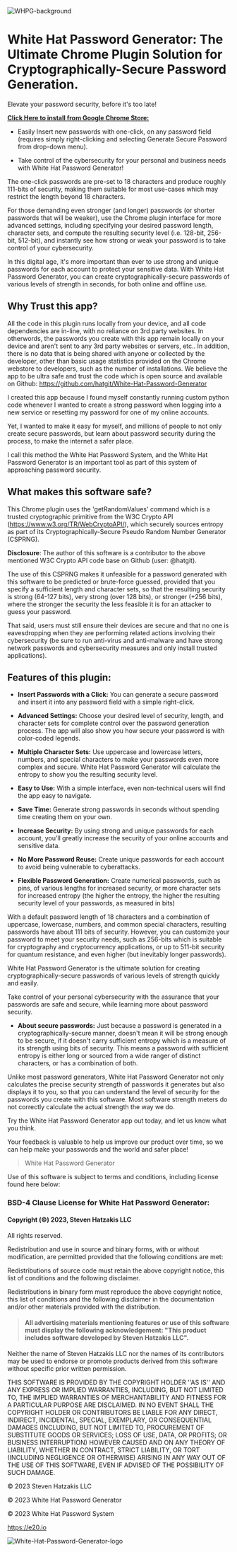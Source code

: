 ![WHPG-background](https://user-images.githubusercontent.com/5213035/234356631-4bbc9e7c-d4ce-4ce6-93ee-327d7d18e146.png)

# White Hat Password Generator: The Ultimate Chrome Plugin Solution for Cryptographically-Secure Password Generation.
Elevate your password security, before it's too late!

 **[Click Here to install from Google Chrome Store:](https://chrome.google.com/webstore/detail/white-hat-password-genera/pbofgfidfngmafemlgkjmllolchjnmgk/)**

- Easily Insert new passwords with one-click, on any password field (requires simply right-clicking and selecting Generate Secure Password from drop-down menu).

- Take control of the cybersecurity for your personal and business needs with White Hat Password Generator!

The one-click passwords are pre-set to 18 characters and produce roughly 111-bits of security, making them suitable for most use-cases which may restrict the length beyond 18 characters.

For those demanding even stronger (and longer) passwords (or shorter passwords that will be weaker), use the Chrome plugin interface for more advanced settings, including specifying your desired password length, character sets, and compute the resulting security level (i.e. 128-bit, 256-bit, 512-bit), and instantly see how strong or weak your password is to take control of your cybersecurity.

In this digital age, it's more important than ever to use strong and unique passwords for each account to protect your sensitive data. With White Hat Password Generator, you can create cryptographically-secure passwords of various levels of strength in seconds, for both online and offline use.

## Why Trust this app?

All the code in this plugin runs locally from your device, and all code dependencies are in-line, with no reliance on 3rd party websites. In otherwords, the passwords you create with this app remain locally on your device and aren't sent to any 3rd party websites or servers, etc.. In addition, there is no data that is being shared with anyone or collected by the developer, other than basic usage statistics provided on the Chrome webstore to developers, such as the number of installations. We believe the app to be ultra safe and trust the code which is open source and available on Github: https://github.com/hatgit/White-Hat-Password-Generator

I created this app because I found myself constantly running custom python code whenever I wanted to create a strong password when logging into a new service or resetting my password for one of my online accounts.

Yet, I wanted to make it easy for myself, and millions of people to not only create secure passwords, but learn about password security during the process, to make the internet a safer place.

I call this method the White Hat Password System, and the White Hat Password Generator is an important tool as part of this system of approaching password security.

## What makes this software safe?
This Chrome plugin uses the 'getRandomValues' command which is a trusted cryptographic primitive from the W3C Crypto API (https://www.w3.org/TR/WebCryptoAPI/), which securely sources entropy as part of its Cryptographically-Secure Pseudo Random Number Generator (CSPRNG).

**Disclosure**: The author of this software is a contributor to the above mentioned W3C Crypto API code base on Github (user: @hatgit).

The use of this CSPRNG makes it unfeasible for a password generated with this software to be predicted or brute-force guessed, provided that you specify a sufficient length and character sets, so that the resulting security is strong (64-127 bits), very strong (over 128 bits), or stronger (+256 bits), where the stronger the security the less feasible it is for an attacker to guess your password.

That said, users must still ensure their devices are secure and that no one is eavesdropping when they are performing related actions involving their cybersecurity (be sure to run anti-virus and anti-malware and have strong network passwords and cybersecurity measures and only install trusted applications).

## **Features of this plugin:**

- **Insert Passwords with a Click:** You can generate a secure password and insert it into any password field with a simple right-click.

- **Advanced Settings:** Choose your desired level of security, length, and character sets for complete control over the password generation process. The app will also show you how secure your password is with color-coded legends.

- **Multiple Character Sets:** Use uppercase and lowercase letters, numbers, and special characters to make your passwords even more complex and secure. White Hat Password Generator will calculate the entropy to show you the resulting security level.

- **Easy to Use:** With a simple interface, even non-technical users will find the app easy to navigate.

- **Save Time:** Generate strong passwords in seconds without spending time creating them on your own.

- **Increase Security:** By using strong and unique passwords for each account, you'll greatly increase the security of your online accounts and sensitive data.

- **No More Password Reuse:** Create unique passwords for each account to avoid being vulnerable to cyberattacks.

- **Flexible Password Generation:** Create numerical passwords, such as pins, of various lengths for increased security, or more character sets for increased entropy (the higher the entropy, the higher the resulting security level of your passwords, as measured in bits)

With a default password length of 18 characters and a combination of uppercase, lowercase, numbers, and common special characters, resulting passwords have about 111 bits of security. However, you can customize your password to meet your security needs, such as 256-bits which is suitable for cryptography and cryptocurrency applications, or up to 511-bit security for quantum resistance, and even higher (but inevitably longer passwords).

White Hat Password Generator is the ultimate solution for creating cryptographically-secure passwords of various levels of strength quickly and easily.

Take control of your personal cybersecurity with the assurance that your passwords are safe and secure, while learning more about password security.

- **About secure passwords:** Just because a password is generated in a cryptographically-secure manner, doesn't mean it will be strong enough to be secure, if it doesn't carry sufficient entropy which is a measure of its strength using bits of security. This means a password with sufficient entropy is either long or sourced from a wide ranger of distinct characters, or has a combination of both.

Unlike most password generators, White Hat Password Generator not only calculates the precise security strength of passwords it generates but also displays it to you, so that you can understand the level of security for the passwords you create with this software. Most software strength meters do not correctly calculate the actual strength the way we do.

Try the White Hat Password Generator app out today, and let us know what you think.

Your feedback is valuable to help us improve our product over time, so we can help make your passwords and the world and safer place!

> White Hat Password Generator

Use of this software is subject to terms and conditions, including license found here below:

### BSD-4 Clause License for White Hat Password Generator: 

#### Copyright (©) 2023, Steven Hatzakis LLC 

All rights reserved.

Redistribution and use in source and binary forms, with or without modification, are permitted provided that the following conditions are met:

Redistributions of source code must retain the above copyright notice, this list of conditions and the following disclaimer.

Redistributions in binary form must reproduce the above copyright notice, this list of conditions and the following disclaimer in the documentation and/or other materials provided with the distribution.

> #### All advertising materials mentioning features or use of this software must display the following acknowledgement: "This product includes software developed by Steven Hatzakis LLC". 

Neither the name of Steven Hatzakis LLC nor the names of its contributors may be used to endorse or promote products derived from this software without specific prior written permission.

THIS SOFTWARE IS PROVIDED BY THE COPYRIGHT HOLDER ''AS IS'' AND ANY EXPRESS OR IMPLIED WARRANTIES, INCLUDING, BUT NOT LIMITED TO, THE IMPLIED WARRANTIES OF MERCHANTABILITY AND FITNESS FOR A PARTICULAR PURPOSE ARE DISCLAIMED. IN NO EVENT SHALL THE COPYRIGHT HOLDER OR CONTRIBUTORS BE LIABLE FOR ANY DIRECT, INDIRECT, INCIDENTAL, SPECIAL, EXEMPLARY, OR CONSEQUENTIAL DAMAGES (INCLUDING, BUT NOT LIMITED TO, PROCUREMENT OF SUBSTITUTE GOODS OR SERVICES; LOSS OF USE, DATA, OR PROFITS; OR BUSINESS INTERRUPTION) HOWEVER CAUSED AND ON ANY THEORY OF LIABILITY, WHETHER IN CONTRACT, STRICT LIABILITY, OR TORT (INCLUDING NEGLIGENCE OR OTHERWISE) ARISING IN ANY WAY OUT OF THE USE OF THIS SOFTWARE, EVEN IF ADVISED OF THE POSSIBILITY OF SUCH DAMAGE.

<p class="has-line-data" data-line-start="25" data-line-end="26">© 2023 Steven Hatzakis LLC</p>
<p class="has-line-data" data-line-start="27" data-line-end="28">© 2023 White Hat Password Generator</p>
<p class="has-line-data" data-line-start="30" data-line-end="31">© 2023 White Hat Password System</p>
<p class="has-line-data" data-line-start="32" data-line-end="33"><a href="https://e20.io">https://e20.io</a></p>

![White-Hat-Password-Generator-logo](https://user-images.githubusercontent.com/5213035/232526705-6ccb2ae8-33fe-45a1-8532-0db6c3e453bb.png)
